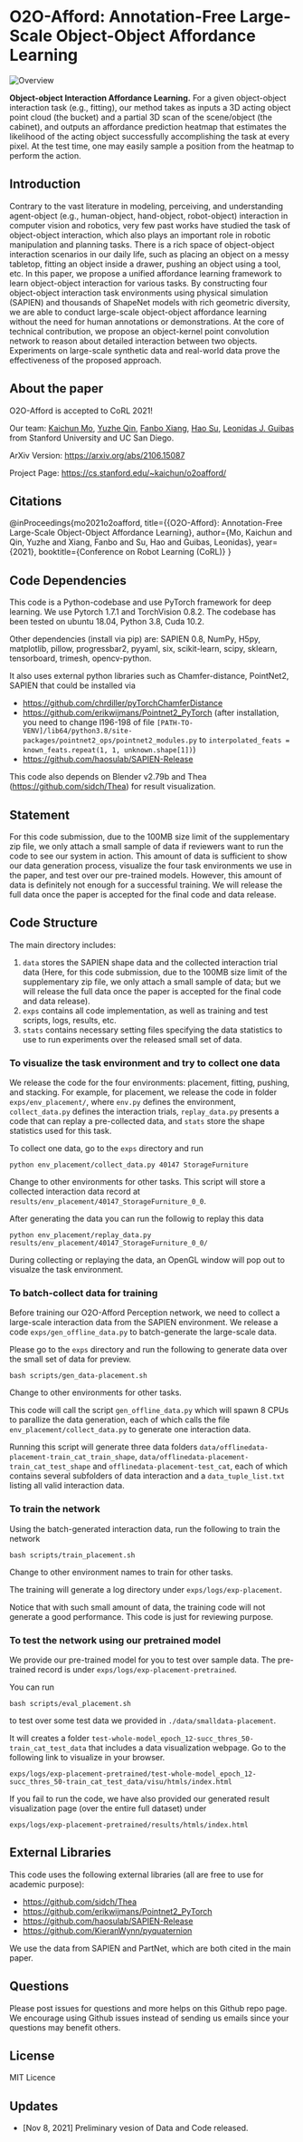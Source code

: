 # O2O-Afford: Annotation-Free Large-Scale Object-Object Affordance Learning

![Overview](/images/teaser.png)

**Object-object Interaction Affordance Learning.** For a given object-object interaction task (e.g., fitting), our method takes as inputs a 3D acting object point cloud (the bucket) and a partial 3D scan of the scene/object (the cabinet), and outputs an affordance prediction heatmap that estimates the likelihood of the acting object successfully accomplishing the task at every pixel. At the test time, one may easily sample a position from the heatmap to perform the action.

## Introduction

Contrary to the vast literature in modeling, perceiving, and understanding agent-object (e.g., human-object, hand-object, robot-object) interaction in computer vision and robotics, very few past works have studied the task of object-object interaction, which also plays an important role in robotic manipulation and planning tasks. There is a rich space of object-object interaction scenarios in our daily life, such as placing an object on a messy tabletop, fitting an object inside a drawer, pushing an object using a tool, etc. In this paper, we propose a unified affordance learning framework to learn object-object interaction for various tasks. By constructing four object-object interaction task environments using physical simulation (SAPIEN) and thousands of ShapeNet models with rich geometric diversity, we are able to conduct large-scale object-object affordance learning without the need for human annotations or demonstrations. At the core of technical contribution, we propose an object-kernel point convolution network to reason about detailed interaction between two objects. Experiments on large-scale synthetic data and real-world data prove the effectiveness of the proposed approach.

## About the paper

O2O-Afford is accepted to CoRL 2021!

Our team: 
[Kaichun Mo](https://cs.stanford.edu/~kaichun),
[Yuzhe Qin](https://yzqin.github.io/),
[Fanbo Xiang](https://www.fbxiang.com/),
[Hao Su](http://ai.ucsd.edu/~haosu/),
[Leonidas J. Guibas](https://geometry.stanford.edu/member/guibas/)
from 
Stanford University and UC San Diego.

ArXiv Version: https://arxiv.org/abs/2106.15087

Project Page: https://cs.stanford.edu/~kaichun/o2oafford/

## Citations

  @inProceedings{mo2021o2oafford,
      title={{O2O-Afford}: Annotation-Free Large-Scale Object-Object Affordance Learning},
      author={Mo, Kaichun and Qin, Yuzhe and Xiang, Fanbo and Su, Hao and Guibas, Leonidas},
      year={2021},
      booktitle={Conference on Robot Learning (CoRL)}
  }

## Code Dependencies

This code is a Python-codebase and use PyTorch framework for deep learning. We use Pytorch 1.7.1 and TorchVision 0.8.2. The codebase has been tested on ubuntu 18.04, Python 3.8, Cuda 10.2.

Other dependencies (install via pip) are: SAPIEN 0.8, NumPy, H5py, matplotlib, pillow, progressbar2, pyyaml, six, scikit-learn, scipy, sklearn, tensorboard, trimesh, opencv-python.

It also uses external python libraries such as Chamfer-distance, PointNet2, SAPIEN that could be installed via
  * https://github.com/chrdiller/pyTorchChamferDistance
  * https://github.com/erikwijmans/Pointnet2_PyTorch
    (after installation, you need to change l196-198 of file `[PATH-TO-VENV]/lib64/python3.8/site-packages/pointnet2_ops/pointnet2_modules.py` to `interpolated_feats = known_feats.repeat(1, 1, unknown.shape[1])`)
  * https://github.com/haosulab/SAPIEN-Release

This code also depends on Blender v2.79b and Thea (https://github.com/sidch/Thea) for result visualization.


## Statement

For this code submission, due to the 100MB size limit of the supplementary zip file, we only attach a small sample of data if reviewers want to run the code to see our system in action.
This amount of data is sufficient to show our data generation process, visualize the four task environments we use in the paper, and test over our pre-trained models.
However, this amount of data is definitely not enough for a successful training.
We will release the full data once the paper is accepted for the final code and data release.


## Code Structure

The main directory includes:
1) `data` stores the SAPIEN shape data and the collected interaction trial data (Here, for this code submission, due to the 100MB size limit of the supplementary zip file, we only attach a small sample of data; but we will release the full data once the paper is accepted for the final code and data release).
2) `exps` contains all code implementation, as well as training and test scripts, logs, results, etc.
3) `stats` contains necessary setting files specifying the data statistics to use to run experiments over the released small set of data.


### To visualize the task environment and try to collect one data

We release the code for the four environments: placement, fitting, pushing, and stacking.
For example, for placement, we release the code in folder `exps/env_placement/`, where `env.py` defines the environment, `collect_data.py` defines the interaction trials, `replay_data.py` presents a code that can replay a pre-collected data, and `stats` store the shape statistics used for this task.

To collect one data, go to the `exps` directory and run

    python env_placement/collect_data.py 40147 StorageFurniture

Change to other environments for other tasks.
This script will store a collected interaction data record at `results/env_placement/40147_StorageFurniture_0_0`.

After generating the data you can run the followig to replay this data

    python env_placement/replay_data.py results/env_placement/40147_StorageFurniture_0_0/

During collecting or replaying the data, an OpenGL window will pop out to visualze the task environment.


### To batch-collect data for training

Before training our O2O-Afford Perception network, we need to collect a large-scale interaction data from the SAPIEN environment.
We release a code `exps/gen_offline_data.py` to batch-generate the large-scale data.

Please go to the `exps` directory and run the following to generate data over the small set of data for preview.

    bash scripts/gen_data-placement.sh

Change to other environments for other tasks.

This code will call the script `gen_offline_data.py` which will spawn 8 CPUs to parallize the data generation, each of which calls the file `env_placement/collect_data.py` to generate one interaction data.

Running this script will generate three data folders `data/offlinedata-placement-train_cat_train_shape`, `data/offlinedata-placement-train_cat_test_shape` and `offlinedata-placement-test_cat`, each of which contains several subfolders of data interaction and a `data_tuple_list.txt` listing all valid interaction data.


### To train the network

Using the batch-generated interaction data, run the following to train the network

    bash scripts/train_placement.sh

Change to other environment names to train for other tasks.

The training will generate a log directory under `exps/logs/exp-placement`.

Notice that with such small amount of data, the training code will not generate a good performance. This code is just for reviewing purpose.


### To test the network using our pretrained model

We provide our pre-trained model for you to test over sample data. 
The pre-trained record is under `exps/logs/exp-placement-pretrained`.

You can run 

    bash scripts/eval_placement.sh

to test over some test data we provided in `./data/smalldata-placement`.

It will creates a folder `test-whole-model_epoch_12-succ_thres_50-train_cat_test_data` that includes a data visualization webpage.
Go to the following link to visualize in your browser.

    exps/logs/exp-placement-pretrained/test-whole-model_epoch_12-succ_thres_50-train_cat_test_data/visu/htmls/index.html

If you fail to run the code, we have also provided our generated result visualization page (over the entire full dataset) under

    exps/logs/exp-placement-pretrained/results/htmls/index.html


## External Libraries

This code uses the following external libraries (all are free to use for academic purpose):
   * https://github.com/sidch/Thea
   * https://github.com/erikwijmans/Pointnet2_PyTorch
   * https://github.com/haosulab/SAPIEN-Release
   * https://github.com/KieranWynn/pyquaternion

We use the data from SAPIEN and PartNet, which are both cited in the main paper.


## Questions

Please post issues for questions and more helps on this Github repo page. We encourage using Github issues instead of sending us emails since your questions may benefit others.


## License

MIT Licence


## Updates

* [Nov 8, 2021] Preliminary vesion of Data and Code released.
